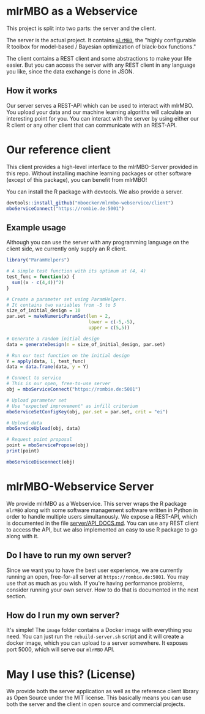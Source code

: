 # mlrMBO as a Webservice

This project is split into two parts: the server and the client.

The server is the actual project.
It contains [`mlrMBO`](https://github.com/mlr-org/mlrMBO), the "highly configurable R toolbox for model-based / Bayesian optimization of black-box functions."

The client contains a REST client and some abstractions to make your life easier.
But you can access the server with any REST client in any language you like, since the data exchange is done in JSON.

## How it works

Our server serves a REST-API which can be used to interact with mlrMBO.
You upload your data and our machine learning algoriths will calculate an interesting point for you.
You can interact with the server by using either our R client or any other client that can communicate with an REST-API.

# Our reference client

This client provides a high-level interface to the mlrMBO-Server provided in this repo. Without installing machine learning packages or other software (except of this package), you can benefit from mlrMBO!

You can install the R package with devtools.
We also provide a server.
```r
devtools::install_github("mboecker/mlrmbo-webservice/client")
mboServiceConnect("https://rombie.de:5001")
```

## Example usage

Although you can use the server with any programming language on the client side, we currently only supply an R client.

```r
library("ParamHelpers")

# A simple test function with its optimum at (4, 4)
test_func = function(x) {
  sum((x - c(4,4))^2)
}

# Create a parameter set using ParamHelpers.
# It contains two variables from -5 to 5
size_of_initial_design = 10
par.set = makeNumericParamSet(len = 2,
                              lower = c(-5,-5),
                              upper = c(5,5))

# Generate a random initial design
data = generateDesign(n = size_of_initial_design, par.set)

# Run our test function on the initial design
Y = apply(data, 1, test_func)
data = data.frame(data, y = Y)

# Connect to service
# This is our open, free-to-use server
obj = mboServiceConnect("https://rombie.de:5001")

# Upload parameter set
# Use "expected improvement" as infill criterium
mboServiceSetConfigKey(obj, par.set = par.set, crit = "ei")

# Upload data
mboServiceUpload(obj, data)

# Request point proposal
point = mboServicePropose(obj)
print(point)

mboServiceDisconnect(obj)
```

# mlrMBO-Webservice Server

We provide mlrMBO as a Webservice.
This server wraps the R package `mlrMBO` along with some software management software written in Python in order to handle multiple users simultanously.
We expose a REST-API, which is documented in the file [server/API_DOCS.md](server/API_DOCS.md).
You can use any REST client to access the API, but we also implemented an easy to use R package to go along with it.

## Do I have to run my own server?
Since we want you to have the best user experience, we are currently running an open, free-for-all server at `https://rombie.de:5001`.
You may use that as much as you wish.
If you're having performance problems, consider running your own server.
How to do that is documented in the next section.

## How do I run my own server?
It's simple!
The `image` folder contains a Docker image with everything you need.
You can just run the `rebuild-server.sh` script and it will create a docker image, which you can upload to a server somewhere.
It exposes port 5000, which will serve our `mlrMBO` API.

# May I use this? (License)
We provide both the server application as well as the reference client library as Open Source under the MIT license. This basically means you can use both the server and the client in open source and commercial projects.
